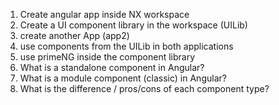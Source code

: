 1. Create angular app inside NX workspace
2. Create a UI component library in the workspace (UILib)
3. create another App (app2)
4. use components from the UILib in both applications
5. use primeNG inside the component library
6. What is a standalone component in Angular?
7. What is a module component (classic) in Angular?
8. What is the difference / pros/cons of each component type?
